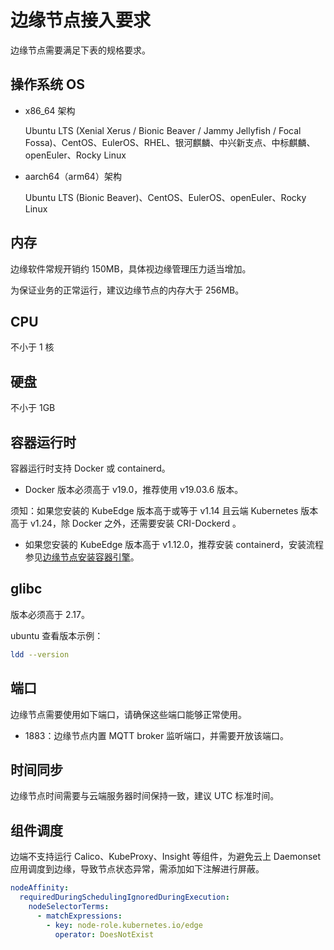 # 边缘节点接入要求

边缘节点需要满足下表的规格要求。

## 操作系统 OS

- x86_64 架构

    Ubuntu LTS (Xenial Xerus / Bionic Beaver / Jammy Jellyfish / Focal Fossa)、CentOS、EulerOS、RHEL、银河麒麟、中兴新支点、中标麒麟、openEuler、Rocky Linux

<!-- - armv7i（arm32）架构

    Raspbian GNU/Linux (stretch) -->

- aarch64（arm64）架构

    Ubuntu LTS (Bionic Beaver)、CentOS、EulerOS、openEuler、Rocky Linux

## 内存

边缘软件常规开销约 150MB，具体视边缘管理压力适当增加。

为保证业务的正常运行，建议边缘节点的内存大于 256MB。

## CPU

不小于 1 核

## 硬盘

不小于 1GB

## 容器运行时

容器运行时支持 Docker 或 containerd。

- Docker 版本必须高于 v19.0，推荐使用 v19.03.6 版本。

须知：如果您安装的 KubeEdge 版本高于或等于 v1.14 且云端 Kubernetes 版本高于 v1.24，除 Docker 之外，还需要安装 CRI-Dockerd 。

- 如果您安装的 KubeEdge 版本高于 v1.12.0，推荐安装 containerd，安装流程参见[边缘节点安装容器引擎](./container-engine-install.md)。

## glibc

版本必须高于 2.17。

ubuntu 查看版本示例：

```sh
ldd --version
```

## 端口

边缘节点需要使用如下端口，请确保这些端口能够正常使用。

- 1883：边缘节点内置 MQTT broker 监听端口，并需要开放该端口。

## 时间同步

边缘节点时间需要与云端服务器时间保持一致，建议 UTC 标准时间。

## 组件调度

边端不支持运行 Calico、KubeProxy、Insight 等组件，为避免云上 Daemonset 应用调度到边缘，导致节点状态异常，需添加如下注解进行屏蔽。

```yaml
nodeAffinity:
  requiredDuringSchedulingIgnoredDuringExecution:
    nodeSelectorTerms:
      - matchExpressions:
        - key: node-role.kubernetes.io/edge
          operator: DoesNotExist
```
